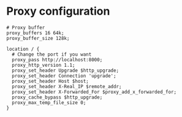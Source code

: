 # Proxy configuration

    # Proxy buffer
    proxy_buffers 16 64k;
    proxy_buffer_size 128k;

    location / {
      # Change the port if you want
      proxy_pass http://localhost:8000;
      proxy_http_version 1.1;
      proxy_set_header Upgrade $http_upgrade;
      proxy_set_header Connection 'upgrade';
      proxy_set_header Host $host;
      proxy_set_header X-Real_IP $remote_addr;
      proxy_set_header X-Forwarded_For $proxy_add_x_forwarded_for;
      proxy_cache_bypass $http_upgrade;
      proxy_max_temp_file_size 0;
    }
